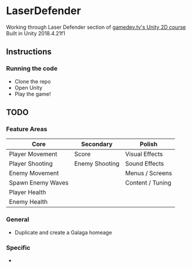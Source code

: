 # LaserDefender

Working through Laser Defender section of [gamedev.tv's Unity 2D course](https://gamedev.tv/courses)
Built in Unity 2018.4.21f1

## Instructions

### Running the code

* Clone the repo
* Open Unity
* Play the game!

## TODO

### Feature Areas
Core | Secondary | Polish
---- | --------- | ------
Player Movement | Score | Visual Effects
Player Shooting | Enemy Shooting | Sound Effects
Enemy Movement | | Menus / Screens
Spawn Enemy Waves | | Content / Tuning
Player Health | |
Enemy Health | |

### General
* Duplicate and create a Galaga homeage

### Specific
*



